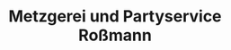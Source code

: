 ---
title: "Metzgerei und Partyservice Roßmann"
url: /grabfeld/metzgerei-und-partyservice-rossmann/
shop: Metzgerei
---